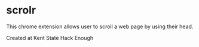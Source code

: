scrolr
======

This chrome extension allows user to scroll a web page by using their head. 

Created at Kent State Hack Enough
